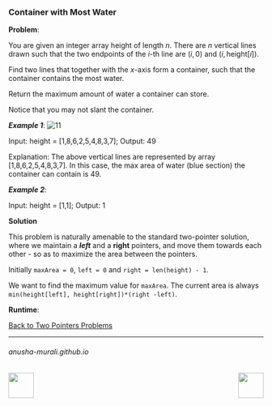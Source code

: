 ### Container with Most Water

**Problem**: 

You are given an integer array height of length $n$. There are $n$ vertical lines drawn such that the two endpoints 
of the $i$-th line are $(i, 0)$ and $(i, \text{height}[i])$.

Find two lines that together with the $x$-axis form a container, such that the container contains the most water.

Return the maximum amount of water a container can store.

Notice that you may not slant the container.

***Example 1***:
![11](https://github.com/user-attachments/assets/0c972f61-8695-4246-9432-664ffc249197)

Input: height = [1,8,6,2,5,4,8,3,7]; Output: 49

Explanation: The above vertical lines are represented by array [1,8,6,2,5,4,8,3,7]. In this case, the max area of water (blue section) the container can contain is 49.

***Example 2***:

Input: height = [1,1]; Output: 1

**Solution**

This problem is naturally amenable to the standard two-pointer solution, where we maintain a ***left*** and a **right** pointers, and move them towards each other - so as to maximize the area between the pointers.

Initially `maxArea = 0`, `left = 0` and `right = len(height) - 1`. 

We want to find the maximum value for `maxArea`. The current area is always `min(height[left], height[right])*(right -left)`.



**Runtime**: 

[Back to Two Pointers Problems](./problems.md)

* * *
###### anusha-murali.github.io

<img src="https://github.com/anusha-murali/anusha-murali.github.io/assets/111596338/639243aa-2857-4595-a65a-7852762bb002" width="50" height="50" align="left">

[<img src="https://github.com/user-attachments/assets/989cfb30-4fb8-40f8-a812-8a054869aa32" width="50" height="50" align="right">](../index.md)
